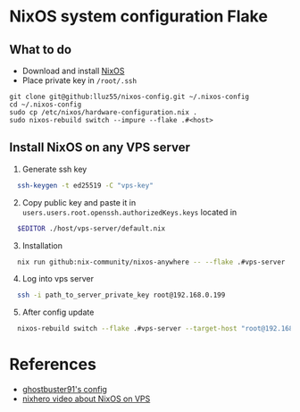 # NixOS system configuration Flake

## What to do
- Download and install [NixOS](https://nixos.org/download)
- Place private key in `/root/.ssh`
 
```shell
git clone git@github:lluz55/nixos-config.git ~/.nixos-config
cd ~/.nixos-config
sudo cp /etc/nixos/hardware-configuration.nix .
sudo nixos-rebuild switch --impure --flake .#<host>
```
## Install NixOS on any VPS server

1. Generate ssh key
```bash
  ssh-keygen -t ed25519 -C "vps-key"
```
2. Copy public key and paste it in `users.users.root.openssh.authorizedKeys.keys` located in
```bash
  $EDITOR ./host/vps-server/default.nix
```
3. Installation
```bash
  nix run github:nix-community/nixos-anywhere -- --flake .#vps-server 
```
4. Log into vps server
```bash
  ssh -i path_to_server_private_key root@192.168.0.199
```
5. After config update
```bash
  nixos-rebuild switch --flake .#vps-server --target-host "root@192.168.0.199"
```

# References
- [ghostbuster91's config](https://github.com/ghostbuster91/nixos-router)
- [nixhero video about NixOS on VPS](https://www.youtube.com/watch?v=26jqQoS6SdQ)
